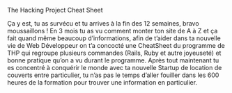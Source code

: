 The Hacking Project Cheat Sheet

Ça y est, tu as survécu et tu arrives à la fin des 12 semaines, bravo moussaillons !
En 3 mois tu as vu comment monter ton site de A à Z et ça fait quand même beaucoup d’informations, afin de t’aider dans ta nouvelle vie de Web Développeur on t’a concocté une CheatSheet du programme de THP qui regroupe plusieurs commandes (Rails, Ruby et autre joyeuseté) et bonne pratique qu’on a vu durant le programme.
Après tout maintenant tu es concentré à conquérir le monde avec ta nouvelle Startup de location de couverts entre particulier, tu n’as pas le temps d’aller fouiller dans les 600 heures de la formation pour trouver une information en particulier.
